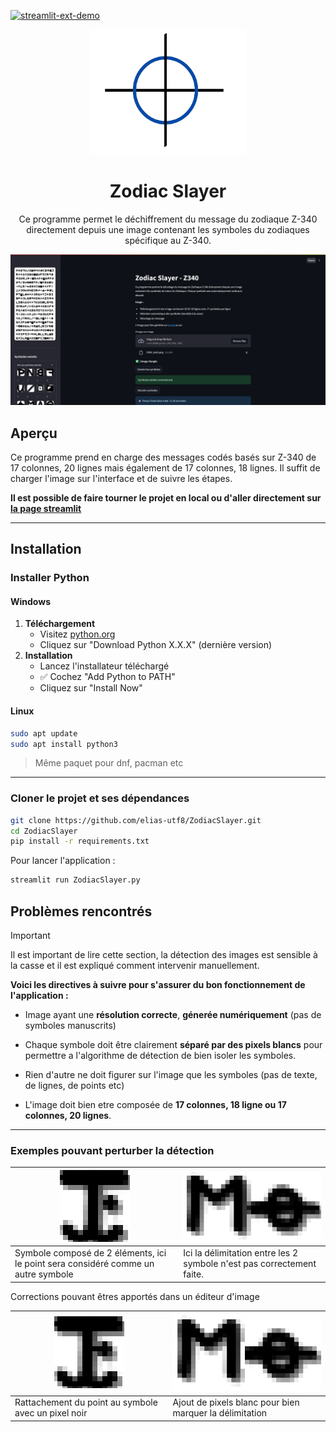 [![streamlit-ext-demo](https://static.streamlit.io/badges/streamlit_badge_black_white.svg)](https://zodiacslayer-cdd7bne9mvfgdsn2uk5gnr.streamlit.app/)

<div align="center">
<img src="assets/logo.png" width="250" height="200" alt="Logo">

  <h1><b>Zodiac Slayer</b></h1>
    <p>
    Ce programme permet le déchiffrement du message du zodiaque Z-340 directement depuis une image 
    contenant les symboles du zodiaques spécifique au Z-340.
  </p>

  ![Logo](assets/screenshot_1.png)


</div>

## Aperçu

Ce programme prend en charge des messages codés basés sur Z-340 de 17 colonnes, 20 lignes mais également 
de 17 colonnes, 18 lignes. Il suffit de charger l'image sur l'interface et de suivre les étapes. 

**Il est possible de faire tourner le projet en local ou d'aller directement sur [la page streamlit](https://zodiacslayer-cdd7bne9mvfgdsn2uk5gnr.streamlit.app/)**

---
## Installation 
### Installer Python 
#### Windows
1. **Téléchargement**
   - Visitez [python.org](https://www.python.org/downloads/)
   - Cliquez sur "Download Python X.X.X" (dernière version)
2. **Installation**
   - Lancez l'installateur téléchargé
   - ✅ Cochez "Add Python to PATH"
   - Cliquez sur "Install Now"
#### Linux
```sh
sudo apt update
sudo apt install python3
```
> Même paquet pour dnf, pacman etc
---
### Cloner le projet et ses dépendances 
```sh
git clone https://github.com/elias-utf8/ZodiacSlayer.git
cd ZodiacSlayer
pip install -r requirements.txt
```
Pour lancer l'application : 
```py
streamlit run ZodiacSlayer.py
```

## Problèmes rencontrés
> [!IMPORTANT]
> Il est important de lire cette section, la détection des images est sensible à la casse et il est expliqué comment intervenir manuellement.

**Voici les directives à suivre pour s'assurer du bon fonctionnement de l'application :** 

- Image ayant une **résolution correcte**, **génerée numériquement** (pas de symboles manuscrits)

- Chaque symbole doit être clairement **séparé par des pixels blancs** pour permettre a l'algorithme de détection de bien isoler les symboles.

- Rien d'autre ne doit figurer sur l'image que les symboles (pas de texte, de lignes, de points etc)

- L'image doit bien etre composée de **17 colonnes, 18 ligne ou 17 colonnes, 20 lignes**.

---
### Exemples pouvant perturber la détection

| ![s1](assets/sp_1.png)                                                               | ![s2](assets/sp_2.png)                                                       |
|---------------------------------------------------------------------------------------|-------------------------------------------------------------------------------|
| Symbole composé de 2 éléments, ici le point sera considéré comme un autre symbole     | Ici la délimitation entre les 2 symbole n'est pas correctement faite.         |

Corrections pouvant êtres apportés dans un éditeur d'image 

| ![s1](assets/sp_1_c.png)                             | ![s2](assets/sp_2_c.png)                                  |
|------------------------------------------------------|-----------------------------------------------------------|
| Rattachement du point au symbole avec un pixel noir  | Ajout de pixels blanc pour bien marquer la délimitation   |
